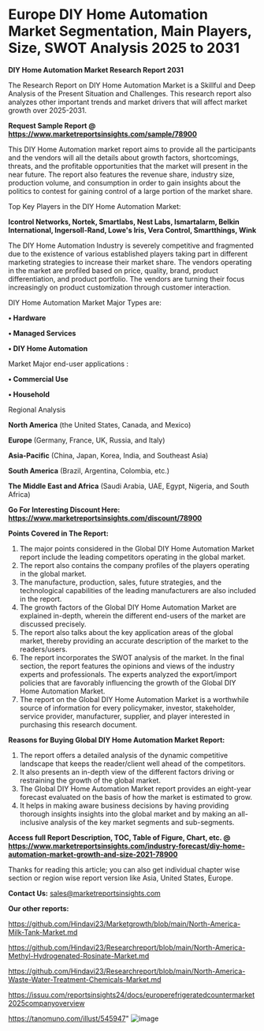 # Europe DIY Home Automation Market Segmentation, Main Players, Size, SWOT Analysis 2025 to 2031

<strong>DIY Home Automation Market Research Report 2031</strong>

The Research Report on DIY Home Automation Market is a Skillful and Deep Analysis of the Present Situation and Challenges. This research report also analyzes other important trends and market drivers that will affect market growth over 2025-2031.

<strong>Request Sample Report @ <a href=https://www.marketreportsinsights.com/sample/78900>https://www.marketreportsinsights.com/sample/78900</a></strong>

This DIY Home Automation market report aims to provide all the participants and the vendors will all the details about growth factors, shortcomings, threats, and the profitable opportunities that the market will present in the near future. The report also features the revenue share, industry size, production volume, and consumption in order to gain insights about the politics to contest for gaining control of a large portion of the market share.

Top Key Players in the DIY Home Automation Market:

<strong>Icontrol Networks, Nortek, Smartlabs, Nest Labs, Ismartalarm, Belkin International, Ingersoll-Rand, Lowe&#39;s Iris, Vera Control, Smartthings, Wink</strong>

The DIY Home Automation Industry is severely competitive and fragmented due to the existence of various established players taking part in different marketing strategies to increase their market share. The vendors operating in the market are profiled based on price, quality, brand, product differentiation, and product portfolio. The vendors are turning their focus increasingly on product customization through customer interaction.

DIY Home Automation Market Major Types are:

<strong>• Hardware

• Managed Services

• DIY Home Automation</strong>

Market Major end-user applications :

<strong>• Commercial Use

• Household</strong>

Regional Analysis

</u><strong><b>North America</b></strong> (the United States, Canada, and Mexico)

<strong><b>Europe </b></strong>(Germany, France, UK, Russia, and Italy)

<strong><b>Asia-Pacific</b></strong> (China, Japan, Korea, India, and Southeast Asia)

<strong><b>South America</b></strong> (Brazil, Argentina, Colombia, etc.)

<strong><b>The Middle East and Africa</b></strong> (Saudi Arabia, UAE, Egypt, Nigeria, and South Africa)

<strong>Go For Interesting Discount Here: <a href=https://www.marketreportsinsights.com/discount/78900>https://www.marketreportsinsights.com/discount/78900</a></strong>

<strong>Points Covered in The Report:</strong>
<ol>
  <li>The major points considered in the Global DIY Home Automation Market report include the leading competitors operating in the global market.</li>
  <li>The report also contains the company profiles of the players operating in the global market.</li>
  <li>The manufacture, production, sales, future strategies, and the technological capabilities of the leading manufacturers are also included in the report.</li>
  <li>The growth factors of the Global DIY Home Automation Market are explained in-depth, wherein the different end-users of the market are discussed precisely.</li>
  <li>The report also talks about the key application areas of the global market, thereby providing an accurate description of the market to the readers/users.</li>
  <li>The report incorporates the SWOT analysis of the market. In the final section, the report features the opinions and views of the industry experts and professionals. The experts analyzed the export/import policies that are favorably influencing the growth of the Global DIY Home Automation Market.</li>
  <li>The report on the Global DIY Home Automation Market is a worthwhile source of information for every policymaker, investor, stakeholder, service provider, manufacturer, supplier, and player interested in purchasing this research document.</li>
</ol>
<strong>Reasons for Buying Global DIY Home Automation Market Report:</strong>

<ol>
  <li>The report offers a detailed analysis of the dynamic competitive landscape that keeps the reader/client well ahead of the competitors.</li>
  <li>It also presents an in-depth view of the different factors driving or restraining the growth of the global market.</li>
  <li>The Global DIY Home Automation Market report provides an eight-year forecast evaluated on the basis of how the market is estimated to grow.</li>
  <li>It helps in making aware business decisions by having providing thorough insights insights into the global market and by making an all-inclusive analysis of the key market segments and sub-segments.</li>
</ol>
<strong>Access full Report Description, TOC, Table of Figure, Chart, etc. @ <a href=https://www.marketreportsinsights.com/industry-forecast/diy-home-automation-market-growth-and-size-2021-78900>https://www.marketreportsinsights.com/industry-forecast/diy-home-automation-market-growth-and-size-2021-78900</a></strong>


Thanks for reading this article; you can also get individual chapter wise section or region wise report version like Asia, United States, Europe.

<strong>Contact Us:</strong>
sales@marketreportsinsights.com

<strong>Our other reports:</strong>

<a href=https://github.com/Hindavi23/Marketgrowth/blob/main/North-America-Milk-Tank-Market.md>https://github.com/Hindavi23/Marketgrowth/blob/main/North-America-Milk-Tank-Market.md</a>

<a href=https://github.com/Hindavi23/Researchreport/blob/main/North-America-Methyl-Hydrogenated-Rosinate-Market.md>https://github.com/Hindavi23/Researchreport/blob/main/North-America-Methyl-Hydrogenated-Rosinate-Market.md</a>

<a href=https://github.com/Hindavi23/Researchreport/blob/main/North-America-Waste-Water-Treatment-Chemicals-Market.md>https://github.com/Hindavi23/Researchreport/blob/main/North-America-Waste-Water-Treatment-Chemicals-Market.md</a>

<a href=https://issuu.com/reportsinsights24/docs/europerefrigeratedcountermarket2025companyoverview>https://issuu.com/reportsinsights24/docs/europerefrigeratedcountermarket2025companyoverview</a>

<a href=https://tanomuno.com/illust/545947>https://tanomuno.com/illust/545947</a>"
![image](https://github.com/user-attachments/assets/29c375db-1f9c-4b80-af71-1f0eebf591c8)
